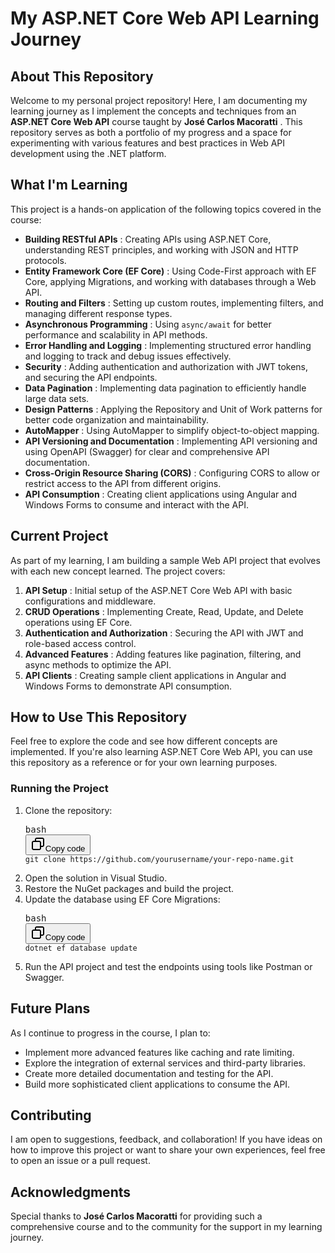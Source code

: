 
# My ASP.NET Core Web API Learning Journey

## About This Repository

Welcome to my personal project repository! Here, I am documenting my learning journey as I implement the concepts and techniques from an **ASP.NET Core Web API** course taught by  **José Carlos Macoratti** . This repository serves as both a portfolio of my progress and a space for experimenting with various features and best practices in Web API development using the .NET platform.

## What I'm Learning

This project is a hands-on application of the following topics covered in the course:

* **Building RESTful APIs** : Creating APIs using ASP.NET Core, understanding REST principles, and working with JSON and HTTP protocols.
* **Entity Framework Core (EF Core)** : Using Code-First approach with EF Core, applying Migrations, and working with databases through a Web API.
* **Routing and Filters** : Setting up custom routes, implementing filters, and managing different response types.
* **Asynchronous Programming** : Using `async/await` for better performance and scalability in API methods.
* **Error Handling and Logging** : Implementing structured error handling and logging to track and debug issues effectively.
* **Security** : Adding authentication and authorization with JWT tokens, and securing the API endpoints.
* **Data Pagination** : Implementing data pagination to efficiently handle large data sets.
* **Design Patterns** : Applying the Repository and Unit of Work patterns for better code organization and maintainability.
* **AutoMapper** : Using AutoMapper to simplify object-to-object mapping.
* **API Versioning and Documentation** : Implementing API versioning and using OpenAPI (Swagger) for clear and comprehensive API documentation.
* **Cross-Origin Resource Sharing (CORS)** : Configuring CORS to allow or restrict access to the API from different origins.
* **API Consumption** : Creating client applications using Angular and Windows Forms to consume and interact with the API.

## Current Project

As part of my learning, I am building a sample Web API project that evolves with each new concept learned. The project covers:

1. **API Setup** : Initial setup of the ASP.NET Core Web API with basic configurations and middleware.
2. **CRUD Operations** : Implementing Create, Read, Update, and Delete operations using EF Core.
3. **Authentication and Authorization** : Securing the API with JWT and role-based access control.
4. **Advanced Features** : Adding features like pagination, filtering, and async methods to optimize the API.
5. **API Clients** : Creating sample client applications in Angular and Windows Forms to demonstrate API consumption.

## How to Use This Repository

Feel free to explore the code and see how different concepts are implemented. If you're also learning ASP.NET Core Web API, you can use this repository as a reference or for your own learning purposes.

### Running the Project

1. Clone the repository:
   <pre class="!overflow-visible"><div class="dark bg-gray-950 contain-inline-size rounded-md border-[0.5px] border-token-border-medium relative"><div class="flex items-center text-token-text-secondary bg-token-main-surface-secondary px-4 py-2 text-xs font-sans justify-between rounded-t-md h-9">bash</div><div class="sticky top-9 md:top-[5.75rem]"><div class="absolute bottom-0 right-2 flex h-9 items-center"><div class="flex items-center rounded bg-token-main-surface-secondary px-2 font-sans text-xs text-token-text-secondary"><span class="" data-state="closed"><button class="flex gap-1 items-center py-1"><svg width="24" height="24" viewBox="0 0 24 24" fill="none" xmlns="http://www.w3.org/2000/svg" class="icon-sm"><path fill-rule="evenodd" clip-rule="evenodd" d="M7 5C7 3.34315 8.34315 2 10 2H19C20.6569 2 22 3.34315 22 5V14C22 15.6569 20.6569 17 19 17H17V19C17 20.6569 15.6569 22 14 22H5C3.34315 22 2 20.6569 2 19V10C2 8.34315 3.34315 7 5 7H7V5ZM9 7H14C15.6569 7 17 8.34315 17 10V15H19C19.5523 15 20 14.5523 20 14V5C20 4.44772 19.5523 4 19 4H10C9.44772 4 9 4.44772 9 5V7ZM5 9C4.44772 9 4 9.44772 4 10V19C4 19.5523 4.44772 20 5 20H14C14.5523 20 15 19.5523 15 19V10C15 9.44772 14.5523 9 14 9H5Z" fill="currentColor"></path></svg>Copy code</button></span></div></div></div><div class="overflow-y-auto p-4" dir="ltr"><code class="!whitespace-pre hljs language-bash">git clone https://github.com/yourusername/your-repo-name.git
   </code></div></div></pre>
2. Open the solution in Visual Studio.
3. Restore the NuGet packages and build the project.
4. Update the database using EF Core Migrations:
   <pre class="!overflow-visible"><div class="dark bg-gray-950 contain-inline-size rounded-md border-[0.5px] border-token-border-medium relative"><div class="flex items-center text-token-text-secondary bg-token-main-surface-secondary px-4 py-2 text-xs font-sans justify-between rounded-t-md h-9">bash</div><div class="sticky top-9 md:top-[5.75rem]"><div class="absolute bottom-0 right-2 flex h-9 items-center"><div class="flex items-center rounded bg-token-main-surface-secondary px-2 font-sans text-xs text-token-text-secondary"><span class="" data-state="closed"><button class="flex gap-1 items-center py-1"><svg width="24" height="24" viewBox="0 0 24 24" fill="none" xmlns="http://www.w3.org/2000/svg" class="icon-sm"><path fill-rule="evenodd" clip-rule="evenodd" d="M7 5C7 3.34315 8.34315 2 10 2H19C20.6569 2 22 3.34315 22 5V14C22 15.6569 20.6569 17 19 17H17V19C17 20.6569 15.6569 22 14 22H5C3.34315 22 2 20.6569 2 19V10C2 8.34315 3.34315 7 5 7H7V5ZM9 7H14C15.6569 7 17 8.34315 17 10V15H19C19.5523 15 20 14.5523 20 14V5C20 4.44772 19.5523 4 19 4H10C9.44772 4 9 4.44772 9 5V7ZM5 9C4.44772 9 4 9.44772 4 10V19C4 19.5523 4.44772 20 5 20H14C14.5523 20 15 19.5523 15 19V10C15 9.44772 14.5523 9 14 9H5Z" fill="currentColor"></path></svg>Copy code</button></span></div></div></div><div class="overflow-y-auto p-4" dir="ltr"><code class="!whitespace-pre hljs language-bash">dotnet ef database update
   </code></div></div></pre>
5. Run the API project and test the endpoints using tools like Postman or Swagger.

## Future Plans

As I continue to progress in the course, I plan to:

* Implement more advanced features like caching and rate limiting.
* Explore the integration of external services and third-party libraries.
* Create more detailed documentation and testing for the API.
* Build more sophisticated client applications to consume the API.

## Contributing

I am open to suggestions, feedback, and collaboration! If you have ideas on how to improve this project or want to share your own experiences, feel free to open an issue or a pull request.

## Acknowledgments

Special thanks to **José Carlos Macoratti** for providing such a comprehensive course and to the community for the support in my learning journey.

